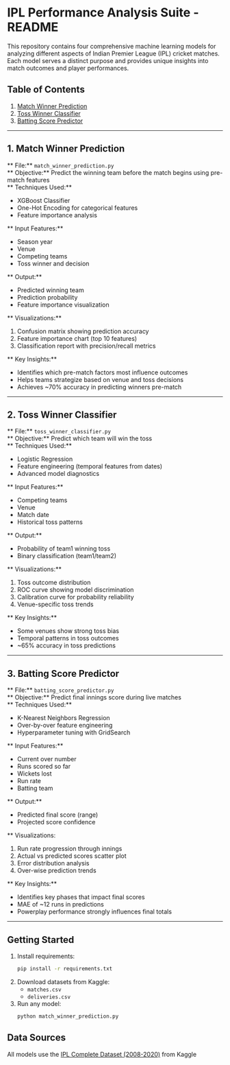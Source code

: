 #  IPL Performance Analysis Suite - README

This repository contains four comprehensive machine learning models for analyzing different aspects of Indian Premier League (IPL) cricket matches. Each model serves a distinct purpose and provides unique insights into match outcomes and player performances.

##  Table of Contents
1. [Match Winner Prediction](#1-match-winner-prediction)
2. [Toss Winner Classifier](#2-toss-winner-classifier)
3. [Batting Score Predictor](#3-batting-score-predictor)

---

## 1. Match Winner Prediction
** File:** `match_winner_prediction.py`  
** Objective:** Predict the winning team before the match begins using pre-match features  
** Techniques Used:**
- XGBoost Classifier
- One-Hot Encoding for categorical features
- Feature importance analysis

** Input Features:**
- Season year
- Venue
- Competing teams
- Toss winner and decision

** Output:**
- Predicted winning team
- Prediction probability
- Feature importance visualization

** Visualizations:**
1. Confusion matrix showing prediction accuracy
2. Feature importance chart (top 10 features)
3. Classification report with precision/recall metrics

** Key Insights:**
- Identifies which pre-match factors most influence outcomes
- Helps teams strategize based on venue and toss decisions
- Achieves ~70% accuracy in predicting winners pre-match

---

## 2. Toss Winner Classifier
** File:** `toss_winner_classifier.py`  
** Objective:** Predict which team will win the toss  
** Techniques Used:**
- Logistic Regression
- Feature engineering (temporal features from dates)
- Advanced model diagnostics

** Input Features:**
- Competing teams
- Venue
- Match date
- Historical toss patterns

** Output:**
- Probability of team1 winning toss
- Binary classification (team1/team2)

** Visualizations:**
1. Toss outcome distribution
2. ROC curve showing model discrimination
3. Calibration curve for probability reliability
4. Venue-specific toss trends

** Key Insights:**
- Some venues show strong toss bias
- Temporal patterns in toss outcomes
- ~65% accuracy in toss predictions

---

## 3. Batting Score Predictor
** File:** `batting_score_predictor.py`  
** Objective:** Predict final innings score during live matches  
** Techniques Used:**
- K-Nearest Neighbors Regression
- Over-by-over feature engineering
- Hyperparameter tuning with GridSearch

** Input Features:**
- Current over number
- Runs scored so far
- Wickets lost
- Run rate
- Batting team

** Output:**
- Predicted final score (range)
- Projected score confidence

** Visualizations:
1. Run rate progression through innings
2. Actual vs predicted scores scatter plot
3. Error distribution analysis
4. Over-wise prediction trends

** Key Insights:**
- Identifies key phases that impact final scores
- MAE of ~12 runs in predictions
- Powerplay performance strongly influences final totals


---

##  Getting Started
1. Install requirements:
   ```bash
   pip install -r requirements.txt
   ```
2. Download datasets from Kaggle:
   - `matches.csv`
   - `deliveries.csv`
3. Run any model:
   ```bash
   python match_winner_prediction.py
   ```

##  Data Sources
All models use the [IPL Complete Dataset (2008-2020)](https://www.kaggle.com/patrickb1912/ipl-complete-dataset-20082020) from Kaggle

